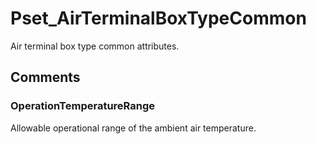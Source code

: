 # Pset_AirTerminalBoxTypeCommon

Air terminal box type common attributes.
<!-- end of short definition -->

## Comments

### OperationTemperatureRange

Allowable operational range of the ambient air temperature.

